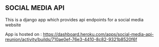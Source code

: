 ## SOCIAL MEDIA API ###
This is a django app which provides api endpoints for a social media website

App is hosted on : https://dashboard.heroku.com/apps/social-media-api-reunion/activity/builds/710ae0ef-76e3-4410-8c82-9321b8520f6f
